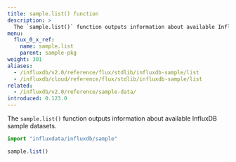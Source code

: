 ```yaml
---
title: sample.list() function
description: >
  The `sample.list()` function outputs information about available InfluxDB sample datasets.
menu:
  flux_0_x_ref:
    name: sample.list
    parent: sample-pkg
weight: 301
aliases:
  - /influxdb/v2.0/reference/flux/stdlib/influxdb-sample/list
  - /influxdb/cloud/reference/flux/stdlib/influxdb-sample/list
related:
  - /influxdb/v2.0/reference/sample-data/
introduced: 0.123.0
---
```


The `sample.list()` function outputs information about available InfluxDB sample datasets.

```js
import "influxdata/influxdb/sample"

sample.list()
```
